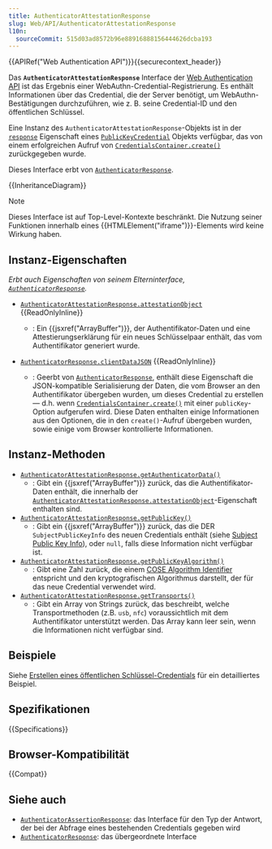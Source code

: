 ```yaml
---
title: AuthenticatorAttestationResponse
slug: Web/API/AuthenticatorAttestationResponse
l10n:
  sourceCommit: 515d03ad8572b96e88916888156444626dcba193
---
```


{{APIRef("Web Authentication API")}}{{securecontext_header}}

Das **`AuthenticatorAttestationResponse`** Interface der [Web Authentication API](/de/docs/Web/API/Web_Authentication_API) ist das Ergebnis einer WebAuthn-Credential-Registrierung. Es enthält Informationen über das Credential, die der Server benötigt, um WebAuthn-Bestätigungen durchzuführen, wie z. B. seine Credential-ID und den öffentlichen Schlüssel.

Eine Instanz des `AuthenticatorAttestationResponse`-Objekts ist in der [`response`](/de/docs/Web/API/PublicKeyCredential/response) Eigenschaft eines [`PublicKeyCredential`](/de/docs/Web/API/PublicKeyCredential) Objekts verfügbar, das von einem erfolgreichen Aufruf von [`CredentialsContainer.create()`](/de/docs/Web/API/CredentialsContainer/create) zurückgegeben wurde.

Dieses Interface erbt von [`AuthenticatorResponse`](/de/docs/Web/API/AuthenticatorResponse).

{{InheritanceDiagram}}

> [!NOTE]
> Dieses Interface ist auf Top-Level-Kontexte beschränkt. Die Nutzung seiner Funktionen innerhalb eines {{HTMLElement("iframe")}}-Elements wird keine Wirkung haben.

## Instanz-Eigenschaften

_Erbt auch Eigenschaften von seinem Elterninterface, [`AuthenticatorResponse`](/de/docs/Web/API/AuthenticatorResponse)._

- [`AuthenticatorAttestationResponse.attestationObject`](/de/docs/Web/API/AuthenticatorAttestationResponse/attestationObject) {{ReadOnlyInline}}

  - : Ein {{jsxref("ArrayBuffer")}}, der Authentifikator-Daten und eine Attestierungserklärung für ein neues Schlüsselpaar enthält, das vom Authentifikator generiert wurde.

- [`AuthenticatorResponse.clientDataJSON`](/de/docs/Web/API/AuthenticatorResponse/clientDataJSON) {{ReadOnlyInline}}
  - : Geerbt von [`AuthenticatorResponse`](/de/docs/Web/API/AuthenticatorResponse), enthält diese Eigenschaft die JSON-kompatible Serialisierung der Daten, die vom Browser an den Authentifikator übergeben wurden, um dieses Credential zu erstellen — d.h. wenn [`CredentialsContainer.create()`](/de/docs/Web/API/CredentialsContainer/create) mit einer `publicKey`-Option aufgerufen wird. Diese Daten enthalten einige Informationen aus den Optionen, die in den `create()`-Aufruf übergeben wurden, sowie einige vom Browser kontrollierte Informationen.

## Instanz-Methoden

- [`AuthenticatorAttestationResponse.getAuthenticatorData()`](/de/docs/Web/API/AuthenticatorAttestationResponse/getAuthenticatorData)
  - : Gibt ein {{jsxref("ArrayBuffer")}} zurück, das die Authentifikator-Daten enthält, die innerhalb der [`AuthenticatorAttestationResponse.attestationObject`](/de/docs/Web/API/AuthenticatorAttestationResponse/attestationObject)-Eigenschaft enthalten sind.
- [`AuthenticatorAttestationResponse.getPublicKey()`](/de/docs/Web/API/AuthenticatorAttestationResponse/getPublicKey)
  - : Gibt ein {{jsxref("ArrayBuffer")}} zurück, das die DER `SubjectPublicKeyInfo` des neuen Credentials enthält (siehe [Subject Public Key Info](https://www.rfc-editor.org/rfc/rfc5280#section-4.1.2.7)), oder `null`, falls diese Information nicht verfügbar ist.
- [`AuthenticatorAttestationResponse.getPublicKeyAlgorithm()`](/de/docs/Web/API/AuthenticatorAttestationResponse/getPublicKeyAlgorithm)
  - : Gibt eine Zahl zurück, die einem [COSE Algorithm Identifier](https://www.iana.org/assignments/cose/cose.xhtml#algorithms) entspricht und den kryptografischen Algorithmus darstellt, der für das neue Credential verwendet wird.
- [`AuthenticatorAttestationResponse.getTransports()`](/de/docs/Web/API/AuthenticatorAttestationResponse/getTransports)
  - : Gibt ein Array von Strings zurück, das beschreibt, welche Transportmethoden (z.B. `usb`, `nfc`) voraussichtlich mit dem Authentifikator unterstützt werden. Das Array kann leer sein, wenn die Informationen nicht verfügbar sind.

## Beispiele

Siehe [Erstellen eines öffentlichen Schlüssel-Credentials](/de/docs/Web/API/CredentialsContainer/create#creating_a_public_key_credential) für ein detailliertes Beispiel.

## Spezifikationen

{{Specifications}}

## Browser-Kompatibilität

{{Compat}}

## Siehe auch

- [`AuthenticatorAssertionResponse`](/de/docs/Web/API/AuthenticatorAssertionResponse): das Interface für den Typ der Antwort, der bei der Abfrage eines bestehenden Credentials gegeben wird
- [`AuthenticatorResponse`](/de/docs/Web/API/AuthenticatorResponse): das übergeordnete Interface
